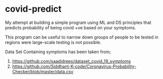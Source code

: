 # covid-predict
My attempt at building a simple program using ML and DS principles that predicts probability of being covid +ve based on your symptoms.

This program can be useful to narrow down groups of people to be tested in regions were large-scale testing is not possible.

Data Set Containing symptoms has been taken from; 
1. https://github.com/saadidrees/dataset_covid_19_symptoms
2. https://github.com/Siddhant-K-code/Coronavirus-Probability-Checker/blob/master/data.csv

